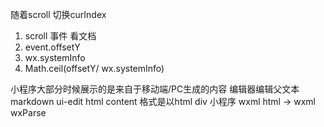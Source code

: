 随着scroll 切换curIndex
1. scroll 事件 看文档
2. event.offsetY
3. wx.systemInfo
4. Math.ceil(offsetY/ wx.systemInfo)

小程序大部分时候展示的是来自于移动端/PC生成的内容
编辑器编辑父文本markdown ui-edit html content 格式是以html div
小程序 wxml
html -> wxml wxParse